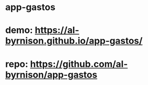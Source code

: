 # app-gastos


# demo: https://al-byrnison.github.io/app-gastos/

# repo: https://github.com/al-byrnison/app-gastos
